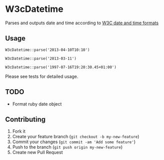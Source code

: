 # W3cDatetime

Parses and outputs date and time according to [W3C date and time formats](http://www.w3.org/TR/NOTE-datetime)

## Usage

    W3cDatetime::parse('2013-04-10T10:10')

    W3cDatetime::parse('2013-03-11')

    W3cDatetime::parse('1997-07-16T19:20:30.45+01:00')

Please see tests for detailed usage.

## TODO

 * Format ruby date object

## Contributing

1. Fork it
2. Create your feature branch (`git checkout -b my-new-feature`)
3. Commit your changes (`git commit -am 'Add some feature'`)
4. Push to the branch (`git push origin my-new-feature`)
5. Create new Pull Request
